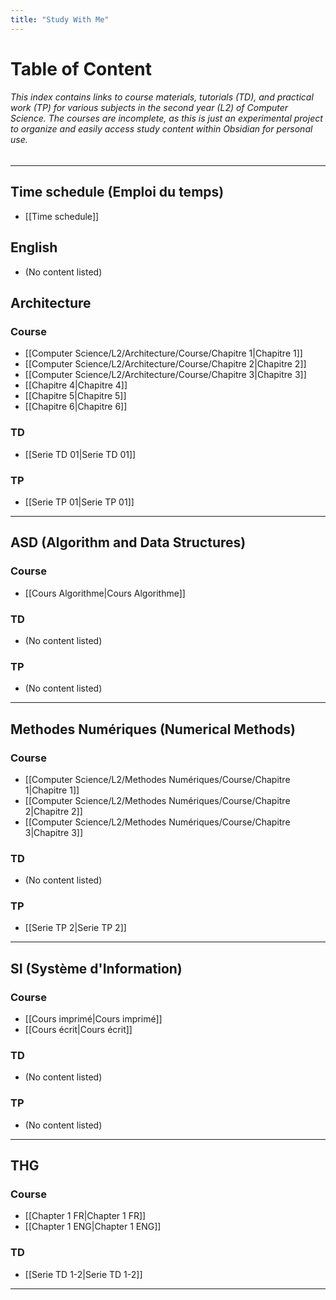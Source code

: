 ```yaml
---
title: "Study With Me"
---
```


# Table of Content

###### This index contains links to course materials, tutorials (TD), and practical work (TP) for various subjects in the second year (L2) of Computer Science. The courses are incomplete, as this is just an experimental project to organize and easily access study content within Obsidian for personal use.

---

## Time schedule (Emploi du temps)

- [[Time schedule]]

## English

- (No content listed)

## Architecture

### Course

- [[Computer Science/L2/Architecture/Course/Chapitre 1|Chapitre 1]]
- [[Computer Science/L2/Architecture/Course/Chapitre 2|Chapitre 2]]
- [[Computer Science/L2/Architecture/Course/Chapitre 3|Chapitre 3]]
- [[Chapitre 4|Chapitre 4]]
- [[Chapitre 5|Chapitre 5]]
- [[Chapitre 6|Chapitre 6]]

### TD

- [[Serie TD 01|Serie TD 01]]

### TP

- [[Serie TP 01|Serie TP 01]]

---

## ASD (Algorithm and Data Structures)

### Course

- [[Cours Algorithme|Cours Algorithme]]

### TD

- (No content listed)

### TP

- (No content listed)

---

## Methodes Numériques (Numerical Methods)

### Course

- [[Computer Science/L2/Methodes Numériques/Course/Chapitre 1|Chapitre 1]]
- [[Computer Science/L2/Methodes Numériques/Course/Chapitre 2|Chapitre 2]]
- [[Computer Science/L2/Methodes Numériques/Course/Chapitre 3|Chapitre 3]]

### TD

- (No content listed)

### TP

- [[Serie TP 2|Serie TP 2]]

---

## SI (Système d'Information)

### Course

- [[Cours imprimé|Cours imprimé]]
- [[Cours écrit|Cours écrit]]

### TD

- (No content listed)

### TP

- (No content listed)

---

## THG

### Course

- [[Chapter 1 FR|Chapter 1 FR]]
- [[Chapter 1 ENG|Chapter 1 ENG]]

### TD

- [[Serie TD 1-2|Serie TD 1-2]]

---
